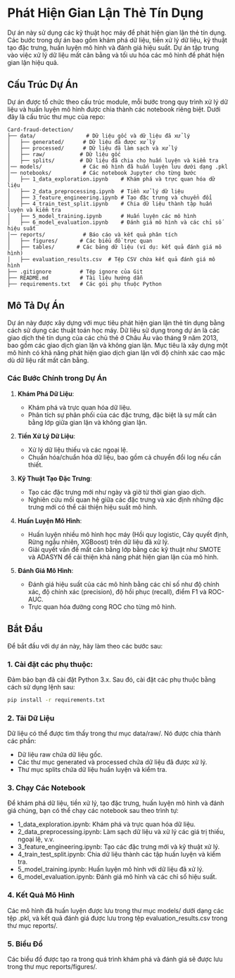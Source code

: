 # Phát Hiện Gian Lận Thẻ Tín Dụng

Dự án này sử dụng các kỹ thuật học máy để phát hiện gian lận thẻ tín dụng. Các bước trong dự án bao gồm khám phá dữ liệu, tiền xử lý dữ liệu, kỹ thuật tạo đặc trưng, huấn luyện mô hình và đánh giá hiệu suất. Dự án tập trung vào việc xử lý dữ liệu mất cân bằng và tối ưu hóa các mô hình để phát hiện gian lận hiệu quả.

## Cấu Trúc Dự Án

Dự án được tổ chức theo cấu trúc module, mỗi bước trong quy trình xử lý dữ liệu và huấn luyện mô hình được chia thành các notebook riêng biệt. Dưới đây là cấu trúc thư mục của repo:

```
Card-fraud-detection/
├── data/                # Dữ liệu gốc và dữ liệu đã xử lý
│   ├── generated/      # Dữ liệu đã được xử lý
│   ├── processed/      # Dữ liệu đã làm sạch và xử lý
│   ├── raw/           # Dữ liệu gốc
│   ├── splits/        # Dữ liệu đã chia cho huấn luyện và kiểm tra
│── models/             # Các mô hình đã huấn luyện lưu dưới dạng .pkl
│── notebooks/          # Các notebook Jupyter cho từng bước
│   ├── 1_data_exploration.ipynb    # Khám phá và trực quan hóa dữ liệu
│   ├── 2_data_preprocessing.ipynb  # Tiền xử lý dữ liệu
│   ├── 3_feature_engineering.ipynb # Tạo đặc trưng và chuyển đổi
│   ├── 4_train_test_split.ipynb    # Chia dữ liệu thành tập huấn luyện và kiểm tra
│   ├── 5_model_training.ipynb      # Huấn luyện các mô hình
│   ├── 6_model_evaluation.ipynb    # Đánh giá mô hình và các chỉ số hiệu suất
│── reports/            # Báo cáo và kết quả phân tích
│   ├── figures/       # Các biểu đồ trực quan
│   ├── tables/       # Các bảng dữ liệu (ví dụ: kết quả đánh giá mô hình)
│   ├── evaluation_results.csv  # Tệp CSV chứa kết quả đánh giá mô hình
├── .gitignore         # Tệp ignore của Git
├── README.md          # Tài liệu hướng dẫn
├── requirements.txt   # Các gói phụ thuộc Python
```

## Mô Tả Dự Án

Dự án này được xây dựng với mục tiêu phát hiện gian lận thẻ tín dụng bằng cách sử dụng các thuật toán học máy. Dữ liệu sử dụng trong dự án là các giao dịch thẻ tín dụng của các chủ thẻ ở Châu Âu vào tháng 9 năm 2013, bao gồm các giao dịch gian lận và không gian lận. Mục tiêu là xây dựng một mô hình có khả năng phát hiện giao dịch gian lận với độ chính xác cao mặc dù dữ liệu rất mất cân bằng.

### Các Bước Chính trong Dự Án

1. **Khám Phá Dữ Liệu**:
   - Khám phá và trực quan hóa dữ liệu.
   - Phân tích sự phân phối của các đặc trưng, đặc biệt là sự mất cân bằng lớp giữa gian lận và không gian lận.
   
2. **Tiền Xử Lý Dữ Liệu**:
   - Xử lý dữ liệu thiếu và các ngoại lệ.
   - Chuẩn hóa/chuẩn hóa dữ liệu, bao gồm cả chuyển đổi log nếu cần thiết.
   
3. **Kỹ Thuật Tạo Đặc Trưng**:
   - Tạo các đặc trưng mới như ngày và giờ từ thời gian giao dịch.
   - Nghiên cứu mối quan hệ giữa các đặc trưng và xác định những đặc trưng mới có thể cải thiện hiệu suất mô hình.
   
4. **Huấn Luyện Mô Hình**:
   - Huấn luyện nhiều mô hình học máy (Hồi quy logistic, Cây quyết định, Rừng ngẫu nhiên, XGBoost) trên dữ liệu đã xử lý.
   - Giải quyết vấn đề mất cân bằng lớp bằng các kỹ thuật như SMOTE và ADASYN để cải thiện khả năng phát hiện gian lận của mô hình.
   
5. **Đánh Giá Mô Hình**:
   - Đánh giá hiệu suất của các mô hình bằng các chỉ số như độ chính xác, độ chính xác (precision), độ hồi phục (recall), điểm F1 và ROC-AUC.
   - Trực quan hóa đường cong ROC cho từng mô hình.

## Bắt Đầu

Để bắt đầu với dự án này, hãy làm theo các bước sau:

### 1. Cài đặt các phụ thuộc:

Đảm bảo bạn đã cài đặt Python 3.x. Sau đó, cài đặt các phụ thuộc bằng cách sử dụng lệnh sau:

```bash
pip install -r requirements.txt
```

### 2. Tải Dữ Liệu

Dữ liệu có thể được tìm thấy trong thư mục data/raw/. Nó được chia thành các phần:
- Dữ liệu raw chứa dữ liệu gốc.
- Các thư mục generated và processed chứa dữ liệu đã được xử lý.
- Thư mục splits chứa dữ liệu huấn luyện và kiểm tra.

### 3. Chạy Các Notebook

Để khám phá dữ liệu, tiền xử lý, tạo đặc trưng, huấn luyện mô hình và đánh giá chúng, bạn có thể chạy các notebook sau theo trình tự:
- 1_data_exploration.ipynb: Khám phá và trực quan hóa dữ liệu.
- 2_data_preprocessing.ipynb: Làm sạch dữ liệu và xử lý các giá trị thiếu, ngoại lệ, v.v.
- 3_feature_engineering.ipynb: Tạo các đặc trưng mới và kỹ thuật xử lý.
- 4_train_test_split.ipynb: Chia dữ liệu thành các tập huấn luyện và kiểm tra.
- 5_model_training.ipynb: Huấn luyện mô hình với dữ liệu đã xử lý.
- 6_model_evaluation.ipynb: Đánh giá mô hình và các chỉ số hiệu suất.

### 4. Kết Quả Mô Hình

Các mô hình đã huấn luyện được lưu trong thư mục models/ dưới dạng các tệp .pkl, và kết quả đánh giá được lưu trong tệp evaluation_results.csv trong thư mục reports/.

### 5. Biểu Đồ

Các biểu đồ được tạo ra trong quá trình khám phá và đánh giá sẽ được lưu trong thư mục reports/figures/.
